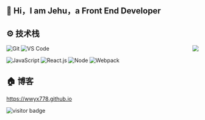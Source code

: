 ## 👋 Hi，I am Jehu，a Front End Developer
## ⚙ 技术栈
<img align="right" src="https://github-readme-stats.vercel.app/api?username=wwyx778&show_icons=true">

![Git](https://img.shields.io/badge/-Git-%23F05032?style=for-the-badge&logo=git&logoColor=%23ffffff)
![VS Code](https://img.shields.io/badge/-VSCode-%23007ACC?style=for-the-badge&logo=visual-studio-code)


![JavaScript](https://img.shields.io/badge/-JavaScript-%23F7DF1C?style=for-the-badge&logo=javascript&logoColor=000000&labelColor=%23F7DF1C&color=%23FFCE5A)
![React.js](https://img.shields.io/badge/-React-%232c3e50?style=for-the-badge&logo=React)
![Node](https://img.shields.io/badge/-NodeJS-%23F05032?style=for-the-badge&logo=Node.js&logoColor=%23ffffff)
![Webpack](https://img.shields.io/badge/-Webpack-%232C3A42?style=for-the-badge&logo=webpack)

## 🏠 博客

https://wwyx778.github.io

<!-- 访客 -->
<p align="left">
  <img src="https://visitor-badge.glitch.me/badge?page_id=wwyx778.wwyx778" alt="visitor badge"/>
</p>
<!--
